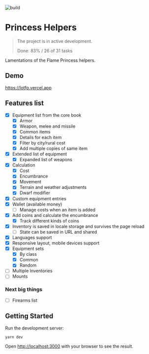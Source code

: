 ![build](https://github.com/8kto/ttrpg-lotfp-helpers/actions/workflows/main.yml/badge.svg)

# Princess Helpers

<!-- For PROGRESS update, run yarn update-readme-stats -->

> The project is in active development.
>
> Done: <!--PROGRESS--> 83% / 26 of 31 tasks <!--/PROGRESS-->

Lamentations of the Flame Princess helpers.

## Demo

https://lotfp.vercel.app

## Features list

- [x] Equipment list from the core book
  - [x] Armor
  - [x] Weapon, melee and missile
  - [x] Common items
  - [x] Details for each item
  - [x] Filter by city/rural cost
  - [x] Add multiple copies of same item
- [x] Extended list of equipment
  - [x] Expanded list of weapons
- [x] Calculation
  - [x] Cost
  - [x] Encumbrance
  - [x] Movement
  - [x] Terrain and weather adjustments
  - [x] Dwarf modifier
- [x] Custom equipment entries
- [x] Wallet (available money)
  - [ ] Manage costs when an item is added
- [x] Add coins and calculate the encumbrance
  - [x] Track different kinds of coins
- [x] Inventory is saved in locale storage and survives the page reload
  - [ ] State can be saved in URL and shared
- [x] Languages support
- [x] Responsive layout, mobile devices support
- [x] Equipment sets
  - [x] By class
  - [x] Common
  - [x] Random
- [ ] Multiple Inventories
- [ ] Mounts

### Next big things

- [ ] Firearms list

## Getting Started

Run the development server:

```bash
yarn dev
```

Open [http://localhost:3000](http://localhost:3000) with your browser to see the result.

